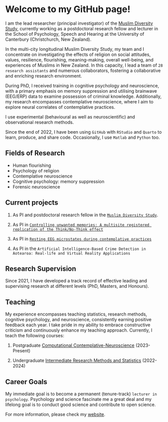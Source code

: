 # Welcome to my GitHub page!

I am the lead researcher (principal investigator) of the [Muslim Diversity Study](https://www.canterbury.ac.nz/science/schools/psyc-speech-hear/research/muslim-diversity/), currently working as a postdoctoral research fellow and lecturer in the School of Psychology, Speech and Hearing at the University of Canterbury (Christchurch, New Zealand).

In the multi-city longitudinal Muslim Diversity Study, my team and I concentrate on investigating the effects of religion on social attitudes, values, resilience, flourishing, meaning-making, overall well-being, and experiences of Muslims in New Zealand. In this capacity, I lead a team of `28 research assistants` and numerous collaborators, fostering a collaborative and enriching research environment.

During PhD, I  received training in cognitive psychology and neuroscience, with a primary emphasis on memory suppression and utilising brainwave (EEG/ERP) data to examine possession of criminal knowledge. Additionally, my research encompasses contemplative neuroscience, where I aim to explore neural correlates of contemplative practices.

I use experimental (behavioural as well as neuroscientific) and observational research methods.

Since the end of 2022, I have been using `GitHub` with `RStudio` and `Quarto` to learn, produce, and share code. Occasionally, I use `Matlab` and `Python` too.

## Fields of Research

- Human flourishing
- Psychology of religion
- Contemplative neuroscience
- Cognitive psychology: memory suppression
- Forensic neuroscience

## Current projects

1. As PI and postdoctoral research fellow in the [`Muslim Diversity Study`](https://www.canterbury.ac.nz/science/schools/psyc-speech-hear/research/muslim-diversity/).

2. As PI in [`Controlling unwanted memories: A multisite registered replication of the Think/No-Think effect`](https://osf.io/nru4x/?view_only=bc189174a1cf4ca8b1dc83cf7967cd9e)

3. As PI in [`Resting EEG microstates during contemplative practices`](https://osf.io/ns5zm/)

4. As PI in the `Artificial Intelligence-Based Crime Detection in Aotearoa: Real-life and Virtual Reality Applications`


## Research Supervision

Since 2021, I have developed a track record of effective leading and supervising research at different levels (PhD, Masters, and Honours).

## Teaching

My experience encompasses teaching statistics, research methods, cognitive psychology, and neuroscience, consistently earning positive feedback each year. I take pride in my ability to embrace constructive criticism and continuously enhance my teaching approach. Currently, I teach the following courses:

1. Postgraduate [Computational Contemplative-Neuroscience](https://www.canterbury.ac.nz/courseinfo/GetCourseDetails.aspx?course=PSYC480&occurrence=23S1(C)&year=2023) (2023-Present)

2. Undergraduate [Intermediate Research Methods and Statistics](https://www.canterbury.ac.nz/courseinfo/GetCourseDetails.aspx?course=PSYC344&occurrence=23S2(C)&year=2023) (2022-2024)

## Career Goals

My immediate goal is to become a permanent (tenure-track) `lecturer in psychology`. Psychology and science fascinate me a great deal and my lifelong goal is to conduct good science and contribute to open science. 

For more information, please check my [website](http://www.usmanafzali.com).
